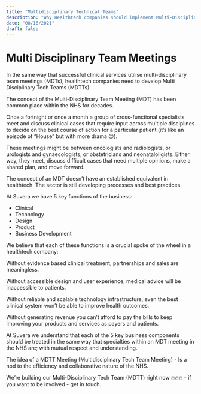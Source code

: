 ```yaml
---
title: "Multidisciplinary Technical Teams"
description: "Why Healthtech companies should implement Multi-Disciplinary Tech Team Meetings"
date: "08/16/2021"
draft: false
---
```


# Multi Disciplinary Team Meetings

In the same way that successful clinical services utilise multi-disciplinary team meetings (MDTs), healthtech companies need to develop Multi Disciplinary Tech Teams (MDTTs).

The concept of the Multi-Disciplinary Team Meeting (MDT) has been common place within the NHS for decades.

Once a fortnight or once a month a group of cross-functional specialists meet and discuss clinical cases that require input across multiple disciplines to decide on the best course of action for a particular patient (it’s like an episode of “House” but with more drama 😉).

These meetings might be between oncologists and radiologists, or urologists and gynaecologists, or obstetricians and neonataloligists. Either way, they meet, discuss difficult cases that need multiple opinions, make a shared plan, and move forward.

The concept of an MDT doesn’t have an established equivalent in healthtech. The sector is still developing processes and best practices.

At Suvera we have 5 key functions of the business:

- Clinical
- Technology
- Design
- Product
- Business Development

We believe that each of these functions is a crucial spoke of the wheel in a healthtech company:

Without evidence based clinical treatment, partnerships and sales are meaningless.

Without accessible design and user experience, medical advice will be inaccessible to patients.

Without reliable and scalable technology infrastructure, even the best clinical system won’t be able to improve health outcomes.

Without generating revenue you can’t afford to pay the bills to keep improving your products and services as payers and patients.

At Suvera we understand that each of the 5 key business components should be treated in the same way that specialties within an MDT meeting in the NHS are; with mutual respect and understanding.

The idea of a MDTT Meeting (Multidisciplinary Tech Team Meeting) - Is a nod to the efficiency and collaborative nature of the NHS.

We’re building our Multi-Disciplinary Tech Team (MDTT) right now 🔥🔥🔥 - if you want to be involved - get in touch.
